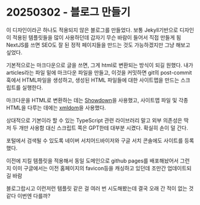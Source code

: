 # 20250302 - 블로그 만들기

이 디자인이라곤 하나도 적용되지 않은 블로그를 만들었다.
보통 Jekyll기반으로 디자인이 적용된 템플릿들을 많이 사용하던데 갑자기 무슨 바람이 들어서 직접 만들게 됨
NextJS를 쓰면 SEO도 잘 된 정적 페이지들을 만드는 것도 가능하겠지만 그냥 해보고 싶었다.

기본적으로는 마크다운으로 글을 쓰면, 그게 html로 변환되는 방식이 되길 원했다.
내가 articles라는 파일 밑에 마크다운 파일을 만들고, 이것을 커밋하면 git의 post-commit훅에서 HTML파일을 생성하고, 생성된 HTML 파일들에 대한 사이트맵을 만드는 스크립트를 실행한다.

마크다운을 HTML로 변환하는 데는 [Showdown](https://github.com/showdownjs/showdown)을 사용했고, 사이트맵 파일 및 각종 HTML을 다루는 데에는 [xmldom](https://github.com/xmldom/xmldom)을 사용했다.

상대적으로 기본이라 할 수 있는 TypeScript 관련 라이브러리 말고 외부 의존성은 딱 저 두 개만 사용함
대신 스크립트 쪽은 GPT한테 대부분 시켰다. 확실히 손이 덜 간다.

포털에서 검색될 수 있도록 네이버 서치어드바이저와 구글 서치 콘솔에도 사이트를 등록했다.

이전에 지킬 템플릿을 적용해서 동일 도메인으로 github pages를 배포해놨어서 그런지 이미 구글에서는 이전 홈페이지의 favicon등을 캐싱하고 있던데 조만간 업데이트되길 바람

블로그랍시고 이런저런 템플릿 같은 걸 여러 번 시도해봤는데 결국 오래 간 적이 없는 것 같다
이번엔 다를까?
